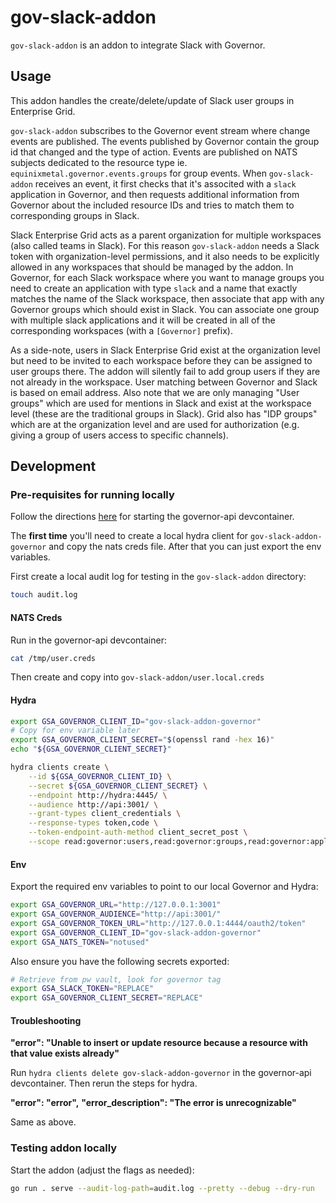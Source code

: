# gov-slack-addon

`gov-slack-addon` is an addon to integrate Slack with Governor.

## Usage

This addon handles the create/delete/update of Slack user groups in Enterprise Grid.

`gov-slack-addon` subscribes to the Governor event stream where change events are published. The events published by Governor contain the group id that changed and the type of action. Events are published on NATS subjects dedicated to the resource type ie. `equinixmetal.governor.events.groups` for group events. When `gov-slack-addon` receives an event, it first checks that it's associted with a `slack` application in Governor, and then requests additional information from Governor about the included resource IDs and tries to match them to corresponding groups in Slack.

Slack Enterprise Grid acts as a parent organization for multiple workspaces (also called teams in Slack). For this reason `gov-slack-addon` needs a Slack token with organization-level permissions, and it also needs to be explicitly allowed in any workspaces that should be managed by the addon. In Governor, for each Slack workspace where you want to manage groups you need to create an application with type `slack` and a name that exactly matches the name of the Slack workspace, then associate that app with any Governor groups which should exist in Slack. You can associate one group with multiple slack applications and it will be created in all of the corresponding workspaces (with a `[Governor]` prefix).

As a side-note, users in Slack Enterprise Grid exist at the organization level but need to be invited to each workspace before they can be assigned to user groups there. The addon will silently fail to add group users if they are not already in the workspace. User matching between Governor and Slack is based on email address. Also note that we are only managing "User groups" which are used for mentions in Slack and exist at the workspace level (these are the traditional groups in Slack). Grid also has "IDP groups" which are at the organization level and are used for authorization (e.g. giving a group of users access to specific channels).

## Development

### Pre-requisites for running locally

Follow the directions [here](https://github.com/equinixmetal/governor/blob/main/README.md#running-governor-locally) for starting the governor-api devcontainer.

The **first time** you'll need to create a local hydra client for `gov-slack-addon-governor` and copy the nats creds file. After that you can just export the env variables.

First create a local audit log for testing in the `gov-slack-addon` directory:

```sh
touch audit.log
```

#### NATS Creds

Run in the governor-api devcontainer:

```sh
cat /tmp/user.creds
```

Then create and copy into `gov-slack-addon/user.local.creds`

#### Hydra

```sh
export GSA_GOVERNOR_CLIENT_ID="gov-slack-addon-governor"
# Copy for env variable later
export GSA_GOVERNOR_CLIENT_SECRET="$(openssl rand -hex 16)"
echo "${GSA_GOVERNOR_CLIENT_SECRET}"

hydra clients create \
    --id ${GSA_GOVERNOR_CLIENT_ID} \
    --secret ${GSA_GOVERNOR_CLIENT_SECRET} \
    --endpoint http://hydra:4445/ \
    --audience http://api:3001/ \
    --grant-types client_credentials \
    --response-types token,code \
    --token-endpoint-auth-method client_secret_post \
    --scope read:governor:users,read:governor:groups,read:governor:applications
```

#### Env

Export the required env variables to point to our local Governor and Hydra:

```sh
export GSA_GOVERNOR_URL="http://127.0.0.1:3001"
export GSA_GOVERNOR_AUDIENCE="http://api:3001/"
export GSA_GOVERNOR_TOKEN_URL="http://127.0.0.1:4444/oauth2/token"
export GSA_GOVERNOR_CLIENT_ID="gov-slack-addon-governor"
export GSA_NATS_TOKEN="notused"
```

Also ensure you have the following secrets exported:

```sh
# Retrieve from pw vault, look for governor tag
export GSA_SLACK_TOKEN="REPLACE"
export GSA_GOVERNOR_CLIENT_SECRET="REPLACE"
```

#### Troubleshooting

**"error": "Unable to insert or update resource because a resource with that value exists already"**

Run `hydra clients delete gov-slack-addon-governor` in the governor-api devcontainer. Then rerun the steps for hydra.

**"error": "error",**
**"error_description": "The error is unrecognizable"**

Same as above.

### Testing addon locally

Start the addon (adjust the flags as needed):

```sh
go run . serve --audit-log-path=audit.log --pretty --debug --dry-run
```
